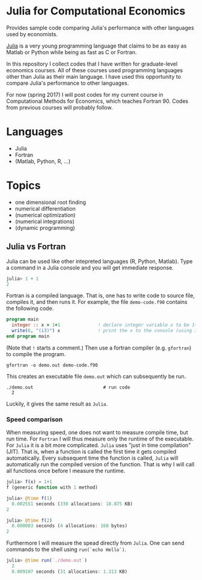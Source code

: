 # Julia for Computational Economics
Provides sample code comparing Julia's performance with other languages used by economists.

[Julia](http://julialang.org) is a very young programming language that claims to be as easy as Matlab or Python while being as fast as C or Fortran.

In this repository I collect codes that I have written for graduate-level economics courses. All of these courses used programming languages other than Julia as their main language. I have used this opportunity to compare Julia's performance to other languages.

For now (spring 2017) I will post codes for my current course in Computational Methods for Economics, which teaches Fortran 90. Codes from previous courses will probably follow.

# Languages
- Julia
- Fortran
- (Matlab, Python, R, ...)

# Topics
- one dimensional root finding
- numerical differentiation
- (numerical optimization)
- (numerical integrations)
- (dynamic programming)

## Julia vs Fortran

Julia can be used like other intepreted languages (R, Python, Matlab). Type a command in a Julia console and you will get immediate response.

```julia
julia> 1 + 1
2
```

Fortran is a compiled language. That is, one has to write code to source file, compiles it, and then runs it.
For example, the file `demo-code.f90` contains the following code.
```fortran
program main
  integer :: x = 1+1              ! declare integer variable x to be 1+1
  write(6, "(i3)") x              ! print the x to the console (using 3 spaces)
end program main
```  
(Note that `!` starts a comment.) Then use a fortran compiler (e.g. `gfortran`) to compile the program.
```shell
gfortran -o demo.out demo-code.f90
```
This creates an executable file `demo.out` which can subsequently be run.
```
./demo.out                          # run code
  2
```
Luckily, it gives the same result as `Julia`.

### Speed comparison

When measuring speed, one does not want to measure compile time, but run time. For `Fortran` I will thus measure only the runtime of the executable. For `Julia` it is a bit more complicated. `Julia` uses "just in time compilation" (JIT). That is, when a function is called the first time it gets compiled automatically. Every subsequent time the function is called, `Julia` will automatically run the compiled version of the function. That is why I will call all functions once before I measure the runtime.

```julia
julia> f(x) = 1+1
f (generic function with 1 method)

julia> @time f(1)
  0.002551 seconds (330 allocations: 18.875 KB)
2

julia> @time f(2)
  0.000003 seconds (4 allocations: 160 bytes)
2
```
Furthermore I will measure the spead directly from `Julia`. One can send commands to the shell using ```run(`echo Hello`)```.
```julia
julia> @time run(`./demo.out`)
  2
  0.009107 seconds (31 allocations: 1.313 KB)
```

